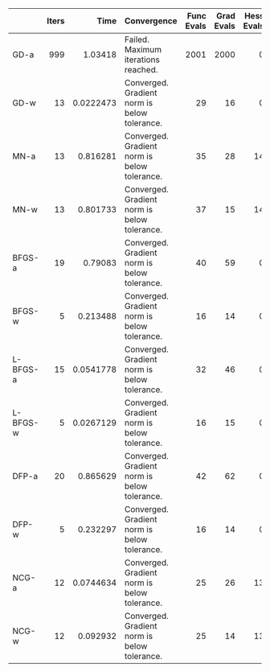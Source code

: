 |          |   Iters |      Time | Convergence                                  |   Func Evals |   Grad Evals |   Hess Evals |
|:---------|--------:|----------:|:---------------------------------------------|-------------:|-------------:|-------------:|
| GD-a     |     999 | 1.03418   | Failed. Maximum iterations reached.          |         2001 |         2000 |            0 |
| GD-w     |      13 | 0.0222473 | Converged. Gradient norm is below tolerance. |           29 |           16 |            0 |
| MN-a     |      13 | 0.816281  | Converged. Gradient norm is below tolerance. |           35 |           28 |           14 |
| MN-w     |      13 | 0.801733  | Converged. Gradient norm is below tolerance. |           37 |           15 |           14 |
| BFGS-a   |      19 | 0.79083   | Converged. Gradient norm is below tolerance. |           40 |           59 |            0 |
| BFGS-w   |       5 | 0.213488  | Converged. Gradient norm is below tolerance. |           16 |           14 |            0 |
| L-BFGS-a |      15 | 0.0541778 | Converged. Gradient norm is below tolerance. |           32 |           46 |            0 |
| L-BFGS-w |       5 | 0.0267129 | Converged. Gradient norm is below tolerance. |           16 |           15 |            0 |
| DFP-a    |      20 | 0.865629  | Converged. Gradient norm is below tolerance. |           42 |           62 |            0 |
| DFP-w    |       5 | 0.232297  | Converged. Gradient norm is below tolerance. |           16 |           14 |            0 |
| NCG-a    |      12 | 0.0744634 | Converged. Gradient norm is below tolerance. |           25 |           26 |           13 |
| NCG-w    |      12 | 0.092932  | Converged. Gradient norm is below tolerance. |           25 |           14 |           13 |